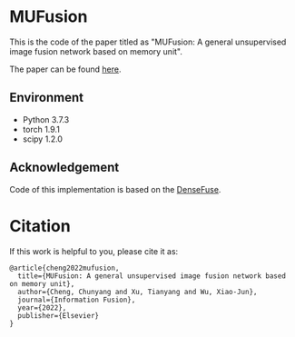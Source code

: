 # MUFusion
This is the code of the paper titled as "MUFusion: A general unsupervised image fusion network based on memory unit". 

The paper can be found [here](https://authors.elsevier.com/c/1gApR5a7-Gpg4Q).

## Environment
- Python 3.7.3
- torch 1.9.1
- scipy 1.2.0

## Acknowledgement
Code of this implementation is based on the [DenseFuse](https://github.com/hli1221/densefuse-pytorch).

# Citation
If this work is helpful to you, please cite it as:
```
@article{cheng2022mufusion,
  title={MUFusion: A general unsupervised image fusion network based on memory unit},
  author={Cheng, Chunyang and Xu, Tianyang and Wu, Xiao-Jun},
  journal={Information Fusion},
  year={2022},
  publisher={Elsevier}
}
```
